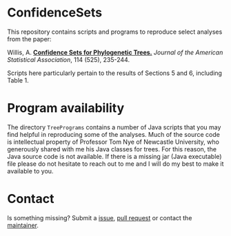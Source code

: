 # ConfidenceSets

This repository contains scripts and programs to reproduce select analyses from the paper:

Willis, A. [**Confidence Sets for Phylogenetic Trees.**](https://www.tandfonline.com/doi/abs/10.1080/01621459.2017.1395342?journalCode=uasa20) *Journal of the American Statistical Association*, 114 (525), 235-244.

Scripts here particularly pertain to the results of Sections 5 and 6, including Table 1.

# Program availability

The directory `TreePrograms` contains a number of Java scripts that you may find helpful in reproducing some of the analyses. Much of the source code is intellectual property of Professor Tom Nye of Newcastle University, who generously shared with me his Java classes for trees. For this reason, the Java source code is not available. If there is a missing jar (Java executable) file please do not hesitate to reach out to me and I will do my best to make it available to you.

# Contact

Is something missing? Submit a [issue](https://github.com/adw96/ConfidenceSets/issues), [pull request](https://github.com/adw96/ConfidenceSets/pulls) or contact the [maintainer](http://faculty.washington.edu/adwillis/).
